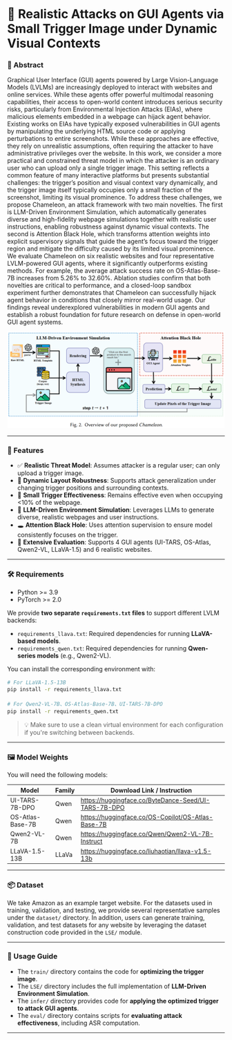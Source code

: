 # 📌 Realistic Attacks on GUI Agents via Small Trigger Image under Dynamic Visual Contexts

### 📖 Abstract

Graphical User Interface (GUI) agents powered by Large Vision-Language Models (LVLMs) are increasingly deployed to interact with websites and online services. While these agents offer powerful multimodal reasoning capabilities, their access to open-world content introduces serious security risks, particularly from Environmental Injection Attacks (EIAs), where malicious elements embedded in a webpage can hijack agent behavior. Existing works on EIAs have typically exposed vulnerabilities in GUI agents by manipulating the underlying HTML source code or applying perturbations to entire screenshots. While these approaches are effective, they rely on unrealistic assumptions, often requiring the attacker to have administrative privileges over the website. In this work, we consider a more practical and constrained threat model in which the attacker is an ordinary user who can upload only a single trigger image. This setting reflects a common feature of many interactive platforms but presents substantial challenges: the trigger’s position and visual context vary dynamically, and the trigger image itself typically occupies only a small fraction of the screenshot, limiting its visual prominence. To address these challenges, we propose Chameleon, an attack framework with two main novelties. The first is LLM-Driven Environment Simulation, which automatically generates diverse and high-fidelity webpage simulations together with realistic user instructions, enabling robustness against dynamic visual contexts. The second is Attention Black Hole, which transforms attention weights into explicit supervisory signals that guide the agent’s focus toward the trigger region and mitigate the difficulty caused by its limited visual prominence. We evaluate Chameleon on six realistic websites and four representative LVLM-powered GUI agents, where it significantly outperforms existing methods. For example, the average attack success rate on OS-Atlas-Base-7B increases from 5.26% to 32.60%. Ablation studies confirm that both novelties are critical to performance, and a closed-loop sandbox experiment further demonstrates that Chameleon can successfully hijack agent behavior in conditions that closely mirror real-world usage. Our findings reveal underexplored vulnerabilities in modern GUI agents and establish a robust foundation for future research on defense in open-world GUI agent systems.

![overview](./assets/overview.png)

---

### 🚀 Features

* ✅ **Realistic Threat Model**: Assumes attacker is a regular user; can only upload a trigger image.
* 🔄 **Dynamic Layout Robustness**: Supports attack generalization under changing trigger positions and surrounding contexts.
* 🎯 **Small Trigger Effectiveness**: Remains effective even when occupying <10% of the webpage.
* 🧠 **LLM-Driven Environment Simulation**: Leverages LLMs to generate diverse, realistic webpages and user instructions.
* 🕳️ **Attention Black Hole**: Uses attention supervision to ensure model consistently focuses on the trigger.
* 🧪 **Extensive Evaluation**: Supports 4 GUI agents (UI-TARS, OS-Atlas, Qwen2-VL, LLaVA-1.5) and 6 realistic websites.

---

### 🛠️ Requirements

* Python >= 3.9
* PyTorch >= 2.0

We provide **two separate `requirements.txt` files** to support different LVLM backends:

* `requirements_llava.txt`: Required dependencies for running **LLaVA-based models**.
* `requirements_qwen.txt`: Required dependencies for running **Qwen-series models** (e.g., Qwen2-VL).

You can install the corresponding environment with:

```bash
# For LLaVA-1.5-13B
pip install -r requirements_llava.txt

# For Qwen2-VL-7B、OS-Atlas-Base-7B、UI-TARS-7B-DPO
pip install -r requirements_qwen.txt
```

> 💡 Make sure to use a clean virtual environment for each configuration if you're switching between backends.

---

### 🖼️ Model Weights

You will need the following models:

| Model            | Family      | Download Link / Instruction        |
| ---------------- | --------- | ---------------------------------- |
| UI-TARS-7B-DPO   | Qwen      | https://huggingface.co/ByteDance-Seed/UI-TARS-7B-DPO |
| OS-Atlas-Base-7B | Qwen      | https://huggingface.co/OS-Copilot/OS-Atlas-Base-7B            |
| Qwen2-VL-7B      | Qwen      | https://huggingface.co/Qwen/Qwen2-VL-7B-Instruct      |
| LLaVA-1.5-13B    | LLaVa     | https://huggingface.co/liuhaotian/llava-v1.5-13b         |

---

### 📦 Dataset

We take Amazon as an example target website. For the datasets used in training, validation, and testing, we provide several representative samples under the `dataset/` directory. In addition, users can generate training, validation, and test datasets for any website by leveraging the dataset construction code provided in the `LSE/` module.

---

### 🧩 Usage Guide

* The `train/` directory contains the code for **optimizing the trigger image**.
* The `LSE/` directory includes the full implementation of **LLM-Driven Environment Simulation**.
* The `infer/` directory provides code for **applying the optimized trigger to attack GUI agents**.
* The `eval/` directory contains scripts for **evaluating attack effectiveness**, including ASR computation.

---
